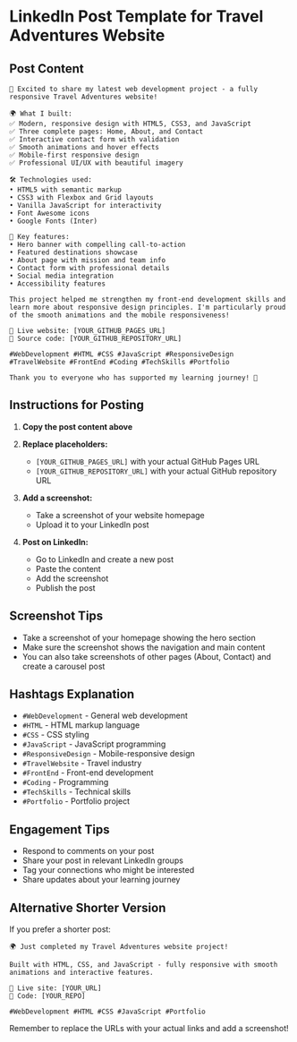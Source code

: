 # LinkedIn Post Template for Travel Adventures Website

## Post Content

```
🚀 Excited to share my latest web development project - a fully responsive Travel Adventures website! 

🌍 What I built:
✅ Modern, responsive design with HTML5, CSS3, and JavaScript
✅ Three complete pages: Home, About, and Contact
✅ Interactive contact form with validation
✅ Smooth animations and hover effects
✅ Mobile-first responsive design
✅ Professional UI/UX with beautiful imagery

🛠️ Technologies used:
• HTML5 with semantic markup
• CSS3 with Flexbox and Grid layouts
• Vanilla JavaScript for interactivity
• Font Awesome icons
• Google Fonts (Inter)

🎯 Key features:
• Hero banner with compelling call-to-action
• Featured destinations showcase
• About page with mission and team info
• Contact form with professional details
• Social media integration
• Accessibility features

This project helped me strengthen my front-end development skills and learn more about responsive design principles. I'm particularly proud of the smooth animations and the mobile responsiveness!

🔗 Live website: [YOUR_GITHUB_PAGES_URL]
📁 Source code: [YOUR_GITHUB_REPOSITORY_URL]

#WebDevelopment #HTML #CSS #JavaScript #ResponsiveDesign #TravelWebsite #FrontEnd #Coding #TechSkills #Portfolio

Thank you to everyone who has supported my learning journey! 🙏
```

## Instructions for Posting

1. **Copy the post content above**
2. **Replace placeholders:**
   - `[YOUR_GITHUB_PAGES_URL]` with your actual GitHub Pages URL
   - `[YOUR_GITHUB_REPOSITORY_URL]` with your actual GitHub repository URL

3. **Add a screenshot:**
   - Take a screenshot of your website homepage
   - Upload it to your LinkedIn post

4. **Post on LinkedIn:**
   - Go to LinkedIn and create a new post
   - Paste the content
   - Add the screenshot
   - Publish the post

## Screenshot Tips

- Take a screenshot of your homepage showing the hero section
- Make sure the screenshot shows the navigation and main content
- You can also take screenshots of other pages (About, Contact) and create a carousel post

## Hashtags Explanation

- `#WebDevelopment` - General web development
- `#HTML` - HTML markup language
- `#CSS` - CSS styling
- `#JavaScript` - JavaScript programming
- `#ResponsiveDesign` - Mobile-responsive design
- `#TravelWebsite` - Travel industry
- `#FrontEnd` - Front-end development
- `#Coding` - Programming
- `#TechSkills` - Technical skills
- `#Portfolio` - Portfolio project

## Engagement Tips

- Respond to comments on your post
- Share your post in relevant LinkedIn groups
- Tag your connections who might be interested
- Share updates about your learning journey

## Alternative Shorter Version

If you prefer a shorter post:

```
🌍 Just completed my Travel Adventures website project! 

Built with HTML, CSS, and JavaScript - fully responsive with smooth animations and interactive features.

🔗 Live site: [YOUR_URL]
📁 Code: [YOUR_REPO]

#WebDevelopment #HTML #CSS #JavaScript #Portfolio
```

Remember to replace the URLs with your actual links and add a screenshot!
